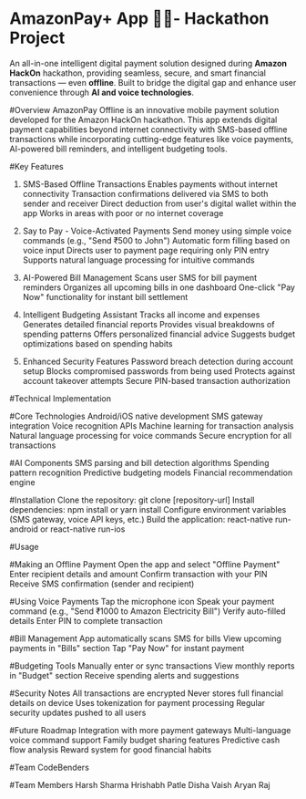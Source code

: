 # AmazonPay+ App 💸📲- Hackathon Project
An all-in-one intelligent digital payment solution designed during **Amazon HackOn** hackathon, providing seamless, secure, and smart financial transactions — even **offline**. Built to bridge the digital gap and enhance user convenience through **AI and voice technologies**.

#Overview
AmazonPay Offline is an innovative mobile payment solution developed for the Amazon HackOn hackathon. This app extends digital payment capabilities beyond internet connectivity with SMS-based offline transactions while incorporating cutting-edge features like voice payments, AI-powered bill reminders, and intelligent budgeting tools.

#Key Features
1. SMS-Based Offline Transactions
Enables payments without internet connectivity
Transaction confirmations delivered via SMS to both sender and receiver
Direct deduction from user's digital wallet within the app
Works in areas with poor or no internet coverage

2. Say to Pay - Voice-Activated Payments
Send money using simple voice commands (e.g., "Send ₹500 to John")
Automatic form filling based on voice input
Directs user to payment page requiring only PIN entry
Supports natural language processing for intuitive commands

3. AI-Powered Bill Management
Scans user SMS for bill payment reminders
Organizes all upcoming bills in one dashboard
One-click "Pay Now" functionality for instant bill settlement

4. Intelligent Budgeting Assistant
Tracks all income and expenses
Generates detailed financial reports
Provides visual breakdowns of spending patterns
Offers personalized financial advice
Suggests budget optimizations based on spending habits

5. Enhanced Security Features
Password breach detection during account setup
Blocks compromised passwords from being used
Protects against account takeover attempts
Secure PIN-based transaction authorization


#Technical Implementation

#Core Technologies
Android/iOS native development
SMS gateway integration
Voice recognition APIs
Machine learning for transaction analysis
Natural language processing for voice commands
Secure encryption for all transactions


#AI Components
SMS parsing and bill detection algorithms
Spending pattern recognition
Predictive budgeting models
Financial recommendation engine


#Installation
Clone the repository: git clone [repository-url]
Install dependencies: npm install or yarn install
Configure environment variables (SMS gateway, voice API keys, etc.)
Build the application: react-native run-android or react-native run-ios

#Usage

#Making an Offline Payment
Open the app and select "Offline Payment"
Enter recipient details and amount
Confirm transaction with your PIN
Receive SMS confirmation (sender and recipient)

#Using Voice Payments
Tap the microphone icon
Speak your payment command (e.g., "Send ₹1000 to Amazon Electricity Bill")
Verify auto-filled details
Enter PIN to complete transaction

#Bill Management
App automatically scans SMS for bills
View upcoming payments in "Bills" section
Tap "Pay Now" for instant payment

#Budgeting Tools
Manually enter or sync transactions
View monthly reports in "Budget" section
Receive spending alerts and suggestions

#Security Notes
All transactions are encrypted
Never stores full financial details on device
Uses tokenization for payment processing
Regular security updates pushed to all users

#Future Roadmap
Integration with more payment gateways
Multi-language voice command support
Family budget sharing features
Predictive cash flow analysis
Reward system for good financial habits

#Team
CodeBenders

#Team Members
Harsh Sharma
Hrishabh Patle
Disha Vaish
Aryan Raj  

